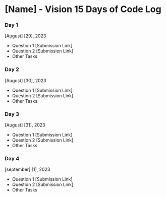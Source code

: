 # [Name] - Vision 15 Days of Code Log

### Day 1

[August] [29], 2023

- Question 1
  [Submission Link]
- Question 2
  [Submission Link]
- Other Tasks
### Day 2

[August] [30], 2023

- Question 1
  [Submission Link]
- Question 2
  [Submission Link]
- Other Tasks

### Day 3

[August] [31], 2023

- Question 1
  [Submission Link]
- Question 2
  [Submission Link]
- Other Tasks

 ### Day 4

[september] [1], 2023

- Question 1
  [Submission Link]
- Question 2
  [Submission Link]
- Other Tasks
